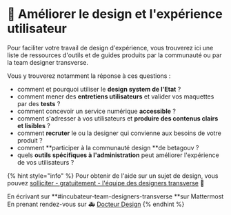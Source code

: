 # 💎 Améliorer le design et l'expérience utilisateur

Pour faciliter votre travail de design d'expérience, vous trouverez ici une liste de ressources d'outils et de guides produits par la communauté ou par la team designer transverse. 

Vous y trouverez notamment la réponse à ces questions :  

* comment et pourquoi utiliser le **design system de l'Etat** ?
* comment mener des **entretiens utilisateurs** et valider vos maquettes par des **tests** ? 
* comment concevoir un service numérique **accessible** ?
* comment s'adresser à vos utilisateurs et **produire des contenus clairs et lisibles** ?
* comment **recruter** le ou la designer qui convienne aux besoins de votre produit ?
* comment **participer à la communauté design **de betagouv ?
* quels **outils spécifiques à l'administration** peut améliorer l'expérience de vos utilisateurs ?

{% hint style="info" %}
Pour obtenir de l'aide sur un sujet de design, vous pouvez [solliciter - gratuitement - l'équipe des designers transverse](../je-sollicite-de-laide-transverse/design-ux.md) 👋

En écrivant sur **#incubateur-team-designers-transverse **sur Mattermost\
En prenant rendez-vous sur 🚑 [Docteur Design](https://airtable.com/shrhbALSi4MptguEA)
{% endhint %}
